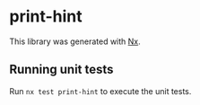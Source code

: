 # print-hint

This library was generated with [Nx](https://nx.dev).

## Running unit tests

Run `nx test print-hint` to execute the unit tests.
